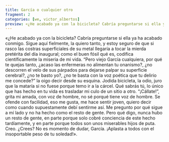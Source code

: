 ```yaml
---
title: García o cualquier otro
fragment: 2
categories: [we, victor_albertos]
preview: «¿He acabado ya con la bicicleta? Cabría preguntarse si ella ya ha acabado conmigo. Sigue aquí fielmente, la quiero tanto, y estoy seguro de que si rasco las costras superficiales de su metal llegaría a tocar la mierda pretérita del día inaugural; como el buen fósil qué es, codifica científicamente la miseria de mi vida. “Pero viejo García cualquiera, por qué te quejas tanto, ¿acaso las enfermeras no alimentan tu onanismo?, ¿no descorren el velo de sus párpados para dejarse palpar su superficie cerebral?, ¿no te basto yo?, ¿no te basta con la voz poética que tu delirio me concede?” [...]
---
```


«¿He acabado ya con la bicicleta? Cabría preguntarse si ella ya ha acabado conmigo. Sigue aquí fielmente, la quiero tanto, y estoy seguro de que si rasco las costras superficiales de su metal llegaría a tocar la mierda pretérita del día inaugural; como el buen fósil qué es, codifica científicamente la miseria de mi vida. “Pero viejo García cualquiera, por qué te quejas tanto, ¿acaso las enfermeras no alimentan tu onanismo?, ¿no descorren el velo de sus párpados para dejarse palpar su superficie cerebral?, ¿no te basto yo?, ¿no te basta con la voz poética que tu delirio me concede?” la oigo decir desde su esquina. Jodida bicicleta, la odio, juro que la mataría si no fuese porque temo ir a la cárcel. Qué sabrás tú, lo único que has hecho en tu vida es trasladar mi culo de un sitio a otro. “¡Cállate!”, grita mi amada, con voz de hombre, no sé porqué tiene voz de hombre. Se ofende con facilidad, eso me gusta, me hace sentir joven, quiero decir como cuando supuestamente debí sentirme así. Me pregunto por qué sigue a mí lado y no ha hecho como el resto de gente. Pero qué digo, nunca hubo un resto de gente, en parte porque solo cobré conciencia de este hecho tardíamente, y en parte porque todos son unos miserables hijos de puta. Creo. ¿Crees? No es momento de dudar, García. ¡Aplasta a todos con el insoportable peso de tu soledad!».
